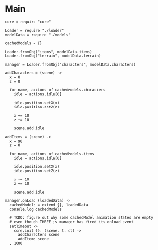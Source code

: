 Main
====

    core = require "core"

    Loader = require "./loader"
    modelData = require "./models"

    cachedModels = {}

    Loader.fromObj("items", modelData.items)
    Loader.fromObj("terrain", modelData.terrain)

    manager = Loader.fromObj("characters", modelData.characters)

    addCharacters = (scene) ->
      x = 0
      z = 0

      for name, actions of cachedModels.characters
        idle = actions.idle[0]

        idle.position.setX(x)
        idle.position.setZ(z)

        x += 10
        z += 10

        scene.add idle

    addItems = (scene) ->
      x = 90
      z = 0

      for name, actions of cachedModels.items
        idle = actions.idle[0]

        idle.position.setX(x)
        idle.position.setZ(z)

        x -= 10
        z += 10

        scene.add idle

    manager.onLoad (loadedData) ->
      cachedModels = extend {}, loadedData
      console.log cachedModels

      # TODO: figure out why some cachedModel animation states are empty
      # even though THREE js manager has fired its onload event
      setTimeout ->
        core.init {}, (scene, t, dt) ->
          addCharacters scene
          addItems scene
      , 1000
